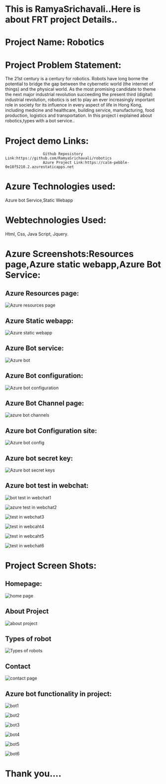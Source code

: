 # This is RamyaSrichavali..Here is about FRT project Details..

# Project Name: Robotics

# Project Problem Statement: 
The 21st century is a century for robotics. Robots have long borne the potential to bridge the gap between the cybernetic world (the internet of things) and the physical world. As the most promising candidate to theme the next major industrial revolution succeeding the present third (digital) industrial revolution, robotics is set to play an ever increasingly important role in society for its influence in every aspect of life in Hong Kong, including medicine and healthcare, building service, manufacturing, food production, logistics and transportation. In this project i explained about robotics,types with a bot service..

# Project demo Links:
                     Github Reposistory Link:https://github.com/RamyaSrichavali/robotics
                     Azure Project Link:https://calm-pebble-0e18f5210.2.azurestaticapps.net

# Azure Technologies used:
Azure bot Service,Static Webapp

# Webtechnologies Used:
Html,
Css,
Java Script,
Jquery.

# Azure Screenshots:Resources page,Azure static webapp,Azure Bot Service:

## Azure Resources page:
![Azure resources page](https://user-images.githubusercontent.com/116336340/209708641-dac0c220-9e48-4a8a-b080-fc177bbcbe78.png)

## Azure Static webapp:

![Azure static webapp](https://user-images.githubusercontent.com/116336340/209708667-463c5ff1-a353-4c7f-8be0-105600c73866.png)

## Azure Bot service:

![Azure bot](https://user-images.githubusercontent.com/116336340/209708707-a699ca41-b2c2-47dd-9eea-03eba35cc258.png)

## Azure Bot configuration:

![Azure bot configuration](https://user-images.githubusercontent.com/116336340/209708745-57e73dac-eca6-4737-a29b-4b79e36fd3c2.png)


## Azure Bot Channel page:

![azure bot channels](https://user-images.githubusercontent.com/116336340/209708791-7735de35-dcd5-41d4-9acf-afec89c77e0b.png)

## Azure bot Configuration site:

![Azure bot config](https://user-images.githubusercontent.com/116336340/209708833-e756a2c6-5330-4e47-9127-d28caa960a8e.png)


## Azure bot secret key:
![Azure bot secret keys](https://user-images.githubusercontent.com/116336340/209708874-9629fd52-97ca-42aa-bf26-2765c082afe1.png)

## Azure bot test in webchat:

![bot test in webchat1](https://user-images.githubusercontent.com/116336340/209708907-90663fd1-6bde-4549-a677-83f038c84938.png)

![azure test in webchat2](https://user-images.githubusercontent.com/116336340/209708916-5a3e1330-4a45-40b1-9e86-e03a1e51265d.png)

![test in webchat3](https://user-images.githubusercontent.com/116336340/209708925-03dc271e-0224-41b9-8de4-80a553df9513.png)

![test in webcaht4](https://user-images.githubusercontent.com/116336340/209708967-6bff0f86-64b1-4157-ae89-ff91e1cc208b.png)

![test in webcaht5](https://user-images.githubusercontent.com/116336340/209708981-ce0a95d8-78a2-4e26-8431-d1f32f7b37a5.png)

![test in webchat6](https://user-images.githubusercontent.com/116336340/209709000-32565dc0-0997-4ac4-88dc-e4b73fe59505.png)

# Project Screen Shots:

## Homepage:
![home page](https://user-images.githubusercontent.com/116336340/209709633-55482fbc-2803-4c55-96f7-152ad3e7fb87.png)

## About Project
![about project](https://user-images.githubusercontent.com/116336340/209709664-445c3469-35dc-4d63-82d5-1251418583c9.png)


## Types of robot
![Types of robots](https://user-images.githubusercontent.com/116336340/209709705-95431fd4-e92c-43c1-8000-83eb1da4adf1.png)

## Contact 
![contact page](https://user-images.githubusercontent.com/116336340/209709754-7c592864-ab13-4adb-8f9d-e4ec30b6d5b5.png)

## Azure bot functionality in project:
![bot1](https://user-images.githubusercontent.com/116336340/209709763-add79c4a-fd25-47e5-9de4-c86f4c3bc144.png)

![bot2](https://user-images.githubusercontent.com/116336340/209709772-c360e610-39b3-49be-9ec4-b3308e21b8b9.png)

![bot3](https://user-images.githubusercontent.com/116336340/209709815-beb1fb42-9230-4bdf-a4b8-8c3f1e44c8c5.png)

![bot4](https://user-images.githubusercontent.com/116336340/209709845-bf423db3-aefb-48e4-919a-41d2db4dc13e.png)

![bot5](https://user-images.githubusercontent.com/116336340/209709859-61655a31-5236-43f7-adbc-6775e9844693.png)

![bot6](https://user-images.githubusercontent.com/116336340/209709895-ef5cf295-06b1-4829-af99-3f29563b10f2.png)

# Thank you....






